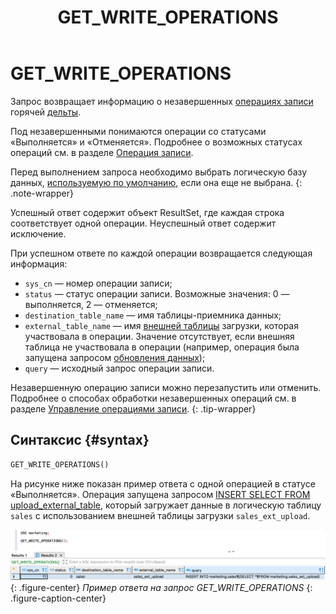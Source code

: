 ﻿---
layout: default
title: GET_WRITE_OPERATIONS
nav_order: 34
parent: Запросы SQL+
grand_parent: Справочная информация
has_children: false
has_toc: false
---

# GET_WRITE_OPERATIONS

Запрос возвращает информацию о незавершенных 
[операциях записи](../../../overview/main_concepts/write_operation/write_operation.md) горячей 
[дельты](../../../overview/main_concepts/delta/delta.md). 

Под незавершенными понимаются операции со статусами 
«Выполняется» и «Отменяется». Подробнее о возможных статусах операций см. в разделе 
[Операция записи](../../../overview/main_concepts/write_operation/write_operation.md#write_operation_statuses).

Перед выполнением запроса необходимо выбрать логическую базу данных, 
[используемую по умолчанию](../../../working_with_system/other_features/default_db_set-up/default_db_set-up.md), 
если она еще не выбрана.
{: .note-wrapper}

Успешный ответ содержит объект ResultSet, где каждая строка соответствует одной операции. Неуспешный ответ содержит
исключение.

При успешном ответе по каждой операции возвращается следующая информация:
* `sys_cn` — номер операции записи;
* `status` — статус операции записи. Возможные значения: 0 — выполняется, 2 — отменяется;
* `destination_table_name` — имя таблицы-приемника данных;
* `external_table_name` — имя [внешней таблицы](../../../overview/main_concepts/external_table/external_table.md) 
  загрузки, которая участвовала в операции. Значение отсутствует, если внешняя таблица не участвовала в операции 
  (например, операция была запущена запросом [обновления данных](../../../working_with_system/data_update/data_update.md));
* `query` — исходный запрос операции записи.

Незавершенную операцию записи можно перезапустить или отменить. Подробнее о способах обработки незавершенных операций 
см. в разделе [Управление операциями записи](../../../working_with_system/operation_management/write_op_management/write_op_management.md).
{: .tip-wrapper}
  
## Синтаксис {#syntax}

```sql
GET_WRITE_OPERATIONS()
```

На рисунке ниже показан пример ответа с одной операцией в статусе «Выполняется». 
Операция запущена запросом [INSERT SELECT FROM upload_external_table](../INSERT_SELECT_FROM_upload_external_table/INSERT_SELECT_FROM_upload_external_table.md), который 
загружает данные в логическую таблицу `sales` с использованием внешней таблицы загрузки `sales_ext_upload`.

![](get_write_operations.png)
{: .figure-center}
*Пример ответа на запрос GET_WRITE_OPERATIONS*
{: .figure-caption-center}